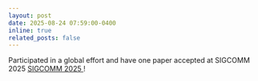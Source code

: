 ```yaml
---
layout: post
date: 2025-08-24 07:59:00-0400
inline: true
related_posts: false
---
```


Participated in a global effort and have one paper accepted at SIGCOMM 2025 <a href="https://conferences.sigcomm.org/sigcomm/2025/accepted-papers/"> SIGCOMM 2025 </a>!
